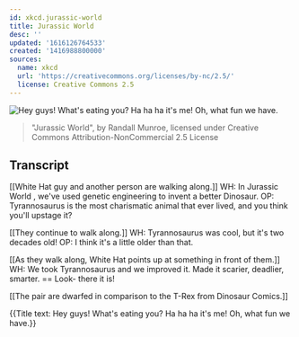 ```yaml
---
id: xkcd.jurassic-world
title: Jurassic World
desc: ''
updated: '1616126764533'
created: '1416988800000'
sources:
  name: xkcd
  url: 'https://creativecommons.org/licenses/by-nc/2.5/'
  license: Creative Commons 2.5
---
```

![Hey guys! What's eating you? Ha ha ha it's me! Oh, what fun we have.](https://imgs.xkcd.com/comics/jurassic_world.png)
> "Jurassic World", by Randall Munroe, licensed under Creative Commons Attribution-NonCommercial 2.5 License

## Transcript
[[White Hat guy and another person are walking along.]]
WH: In 
Jurassic World
, we've used genetic engineering to invent a 
better
 Dinosaur.
OP: Tyrannosaurus is the most charismatic animal that ever lived, and you think you'll 
upstage
 it?

[[They continue to walk along.]]
WH: 
Tyrannosaurus
 was cool, but it's two decades old!
OP: I think it's a 
little
 older than that.

[[As they walk along, White Hat points up at something in front of them.]]
WH: We took 
Tyrannosaurus
 and we 
improved
 it. Made it scarier, deadlier, smarter. == Look- there it is!

[[The pair are dwarfed in comparison to the T-Rex from Dinosaur Comics.]]

{{Title text: Hey guys! What's eating you? Ha ha ha it's me! Oh, what fun we have.}}
